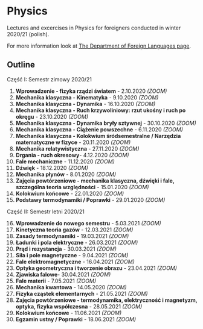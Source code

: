 # Physics
Lectures and excercises in Physics for foreigners conducted in winter 2020/21 (polish).

For more information look at [The Department of Foreign Languages page](http://sjo.pwr.edu.pl/).

## Outline

Część I: Semestr zimowy 2020/21

1.  **Wprowadzenie - fizyka rządzi światem** - 2.10.2020 *(ZOOM)*
2.  **Mechanika klasyczna - Kinematyka** - 9.10.2020 *(ZOOM)*
3.  **Mechanika klasyczna - Dynamika** - 16.10.2020 *(ZOOM)*
4.  **Mechanika klasyczna - Ruch krzywoliniowy: rzut ukośny i ruch po okręgu** - 23.10.2020 *(ZOOM)*
5.  **Mechanika klasyczna - Dynamika bryły sztywnej** - 30.10.2020 *(ZOOM)*
6.  **Mechanika klasyczna - Ciążenie powszechne** - 6.11.2020 *(ZOOM)* <br>
7.  **Mechanika klasyczna - Kolokwium śródsemestralne / Narzędzia matematyczne w fizyce** - 20.11.2020 *(ZOOM)* <br>
8.  **Mechanika relatywistyczna** - 27.11.2020 *(ZOOM)* <br>
9.  **Drgania - ruch okresowy**- 4.12.2020 *(ZOOM)* <br>
10. **Fale mechaniczne** - 11.12.2020 *(ZOOM)* <br>
11. **Dźwięk** - 18.12.2020 *(ZOOM)* <br>
12. **Mechanika płynów** - 8.01.2020 *(ZOOM)* <br>
13. **Zajęcia powtórzeniowe - mechanika klasyczna, dźwięki i fale, szczególna teoria względności** - 15.01.2020 *(ZOOM)* <br>
14. **Kolokwium końcowe** - 22.01.2020 *(ZOOM)* <br>
15. **Podstawy termodynamiki / Poprawki** - 29.01.2020 *(ZOOM)* <br>

Część II: Semestr letni 2020/21

16. **Wprowadzenie do nowego semestru** - 5.03.2021 *(ZOOM)*
17. **Kinetyczna teoria gazów** - 12.03.2021 *(ZOOM)*
18. **Zasady termodynamiki** - 19.03.2021 *(ZOOM)*
19. **Ładunki i pola elektryczne** - 26.03.2021 *(ZOOM)*
20. **Prąd i rezystancja** - 30.03.2021 *(ZOOM)*
21. **Siła i pole magnetyczne** - 9.04.2021 *(ZOOM)*
22. **Fale elektromagnetyczne** - 16.04.2021 *(ZOOM)* <br>
23. **Optyka geometryczna i tworzenie obrazu** - 23.04.2021 *(ZOOM)* <br>
24. **Zjawiska falowe**- 30.04.2021 *(ZOOM)* <br>
25. **Fale materii** - 7.05.2021 *(ZOOM)* <br>
26. **Mechanika kwantowa** - 14.05.2020 *(ZOOM)* <br>
27. **Fizyka cząstek elementarnych** - 21.05.2021 *(ZOOM)* <br>
28. **Zajęcia powtórzeniowe - termodynamika, elektryczność i magnetyzm, optyka, fizyka współczesna** - 28.05.2021 *(ZOOM)* <br>
29. **Kolokwium końcowe** - 11.06.2021 *(ZOOM)* <br>
30. **Egzamin ustny / Poprawki** - 18.06.2021 *(ZOOM)* <br>
